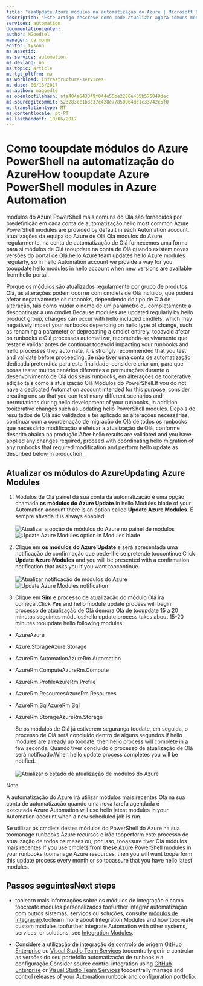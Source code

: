 ```yaml
---
title: "aaaUpdate Azure módulos na automatização do Azure | Microsoft Docs"
description: "Este artigo descreve como pode atualizar agora comuns módulos do PowerShell do Azure fornecidos por predefinição na automatização do Azure."
services: automation
documentationcenter: 
author: MGoedtel
manager: carmonm
editor: tysonn
ms.assetid: 
ms.service: automation
ms.devlang: na
ms.topic: article
ms.tgt_pltfrm: na
ms.workload: infrastructure-services
ms.date: 06/13/2017
ms.author: magoedte
ms.openlocfilehash: afa404a643349f044e55be2280e435b575049dec
ms.sourcegitcommit: 523283cc1b3c37c428e77850964dc1c33742c5f0
ms.translationtype: MT
ms.contentlocale: pt-PT
ms.lasthandoff: 10/06/2017
---
```

# <a name="how-tooupdate-azure-powershell-modules-in-azure-automation"></a><span data-ttu-id="3293e-103">Como tooupdate módulos do Azure PowerShell na automatização do Azure</span><span class="sxs-lookup"><span data-stu-id="3293e-103">How tooupdate Azure PowerShell modules in Azure Automation</span></span>

<span data-ttu-id="3293e-104">módulos do Azure PowerShell mais comuns do Olá são fornecidos por predefinição em cada conta de automatização.</span><span class="sxs-lookup"><span data-stu-id="3293e-104">hello most common Azure PowerShell modules are provided by default in each Automation account.</span></span>  <span data-ttu-id="3293e-105">atualizações da equipa do Azure de Olá Olá módulos do Azure regularmente, na conta de automatização de Olá fornecemos uma forma para si módulos de Olá tooupdate na conta de Olá quando existem novas versões do portal de Olá.</span><span class="sxs-lookup"><span data-stu-id="3293e-105">hello Azure team updates hello Azure modules regularly, so in hello Automation account we provide a way for you tooupdate hello modules in hello account when new versions are available from hello portal.</span></span>  

<span data-ttu-id="3293e-106">Porque os módulos são atualizados regularmente por grupo de produtos Olá, as alterações podem ocorrer com cmdlets de Olá incluído, que poderá afetar negativamente os runbooks, dependendo do tipo de Olá de alteração, tais como mudar o nome de um parâmetro ou completamente a descontinuar a um cmdlet.</span><span class="sxs-lookup"><span data-stu-id="3293e-106">Because modules are updated regularly by hello product group, changes can occur with hello  included cmdlets, which may negatively impact your runbooks depending on hello type of change, such as renaming a parameter or deprecating a cmdlet entirely.</span></span> <span data-ttu-id="3293e-107">tooavoid afetar os runbooks e Olá processos automatizar, recomenda-se vivamente que testar e validar antes de continuar.</span><span class="sxs-lookup"><span data-stu-id="3293e-107">tooavoid impacting your runbooks and hello processes they automate, it is strongly recommended that you test and validate before proceeding.</span></span>  <span data-ttu-id="3293e-108">Se não tiver uma conta de automatização dedicada pretendida para esta finalidade, considere criar um, para que possa testar muitos cenários diferentes e permutações durante o desenvolvimento de Olá dos seus runbooks, em alterações de tooiterative adição tais como a atualização Olá Módulos do PowerShell.</span><span class="sxs-lookup"><span data-stu-id="3293e-108">If you do not have a dedicated Automation account intended for this purpose, consider creating one so that you can test many different scenarios and permutations during hello development of your runbooks, in addition tooiterative changes such as updating hello PowerShell modules.</span></span>  <span data-ttu-id="3293e-109">Depois de resultados de Olá são validados e ter aplicado as alterações necessárias, continuar com a coordenação de migração de Olá de todos os runbooks que necessário modificação e efetuar a atualização de Olá, conforme descrito abaixo na produção.</span><span class="sxs-lookup"><span data-stu-id="3293e-109">After hello results are validated and you have applied any changes required, proceed with coordinating hello migration of any runbooks that required modification and perform hello update as described below in production.</span></span>     

## <a name="updating-azure-modules"></a><span data-ttu-id="3293e-110">Atualizar os módulos do Azure</span><span class="sxs-lookup"><span data-stu-id="3293e-110">Updating Azure Modules</span></span>

1. <span data-ttu-id="3293e-111">Módulos de Olá painel da sua conta da automatização é uma opção chamada **os módulos do Azure Update**.</span><span class="sxs-lookup"><span data-stu-id="3293e-111">In hello Modules blade of your Automation account there is an option called **Update Azure Modules**.</span></span>  <span data-ttu-id="3293e-112">É sempre ativada.</span><span class="sxs-lookup"><span data-stu-id="3293e-112">It is always enabled.</span></span><br><br> <span data-ttu-id="3293e-113">![Atualizar a opção de módulos do Azure no painel de módulos](media/automation-update-azure-modules/automation-update-azure-modules-option.png)</span><span class="sxs-lookup"><span data-stu-id="3293e-113">![Update Azure Modules option in Modules blade](media/automation-update-azure-modules/automation-update-azure-modules-option.png)</span></span>

2. <span data-ttu-id="3293e-114">Clique em **os módulos do Azure Update** e será apresentada uma notificação de confirmação que pede-lhe se pretende toocontinue.</span><span class="sxs-lookup"><span data-stu-id="3293e-114">Click **Update Azure Modules** and you will be presented with a confirmation notification that asks you if you want toocontinue.</span></span><br><br> <span data-ttu-id="3293e-115">![Atualizar notificação de módulos do Azure](media/automation-update-azure-modules/automation-update-azure-modules-popup.png)</span><span class="sxs-lookup"><span data-stu-id="3293e-115">![Update Azure Modules notification](media/automation-update-azure-modules/automation-update-azure-modules-popup.png)</span></span>

3. <span data-ttu-id="3293e-116">Clique em **Sim** e processo de atualização do módulo Olá irá começar.</span><span class="sxs-lookup"><span data-stu-id="3293e-116">Click **Yes** and hello module update process will begin.</span></span>  <span data-ttu-id="3293e-117">processo de atualização de Olá demora Olá de tooupdate 15 a 20 minutos seguintes módulos:</span><span class="sxs-lookup"><span data-stu-id="3293e-117">hello update process takes about 15-20 minutes tooupdate hello following modules:</span></span>

  * <span data-ttu-id="3293e-118">Azure</span><span class="sxs-lookup"><span data-stu-id="3293e-118">Azure</span></span>
  * <span data-ttu-id="3293e-119">Azure.Storage</span><span class="sxs-lookup"><span data-stu-id="3293e-119">Azure.Storage</span></span>
  * <span data-ttu-id="3293e-120">AzureRm.Automation</span><span class="sxs-lookup"><span data-stu-id="3293e-120">AzureRm.Automation</span></span>
  * <span data-ttu-id="3293e-121">AzureRm.Compute</span><span class="sxs-lookup"><span data-stu-id="3293e-121">AzureRm.Compute</span></span>
  * <span data-ttu-id="3293e-122">AzureRm.Profile</span><span class="sxs-lookup"><span data-stu-id="3293e-122">AzureRm.Profile</span></span>
  * <span data-ttu-id="3293e-123">AzureRm.Resources</span><span class="sxs-lookup"><span data-stu-id="3293e-123">AzureRm.Resources</span></span>
  * <span data-ttu-id="3293e-124">AzureRm.Sql</span><span class="sxs-lookup"><span data-stu-id="3293e-124">AzureRm.Sql</span></span>
  * <span data-ttu-id="3293e-125">AzureRm.Storage</span><span class="sxs-lookup"><span data-stu-id="3293e-125">AzureRm.Storage</span></span>

    <span data-ttu-id="3293e-126">Se os módulos de Olá já estiverem segurança toodate, em seguida, o processo de Olá será concluído dentro de alguns segundos.</span><span class="sxs-lookup"><span data-stu-id="3293e-126">If hello modules are already up toodate, then hello process will complete in a few seconds.</span></span>  <span data-ttu-id="3293e-127">Quando tiver concluído o processo de atualização de Olá será notificado.</span><span class="sxs-lookup"><span data-stu-id="3293e-127">When hello update process completes you will be notified.</span></span><br><br> ![Atualizar o estado de atualização de módulos do Azure](media/automation-update-azure-modules/automation-update-azure-modules-updatestatus.png)

> [!NOTE]
> <span data-ttu-id="3293e-129">A automatização do Azure irá utilizar módulos mais recentes Olá na sua conta de automatização quando uma nova tarefa agendada é executada.</span><span class="sxs-lookup"><span data-stu-id="3293e-129">Azure Automation will use hello latest modules in your Automation account when a new scheduled job is run.</span></span>    

<span data-ttu-id="3293e-130">Se utilizar os cmdlets destes módulos do PowerShell do Azure na sua toomanage runbooks Azure recursos e irão tooperform este processo de atualização de todos os meses ou, por isso, tooassure tiver Olá módulos mais recentes.</span><span class="sxs-lookup"><span data-stu-id="3293e-130">If you use cmdlets from these Azure PowerShell modules in your runbooks toomanage Azure resources, then you will want tooperform this update process every month or so tooassure that you have hello latest modules.</span></span>

## <a name="next-steps"></a><span data-ttu-id="3293e-131">Passos seguintes</span><span class="sxs-lookup"><span data-stu-id="3293e-131">Next steps</span></span>

* <span data-ttu-id="3293e-132">toolearn mais informações sobre os módulos de integração e como toocreate módulos personalizados toofurther integrar automatização com outros sistemas, serviços ou soluções, consulte [módulos de integração](automation-integration-modules.md).</span><span class="sxs-lookup"><span data-stu-id="3293e-132">toolearn more about Integration Modules and how toocreate custom modules toofurther integrate Automation with other systems, services, or solutions, see [Integration Modules](automation-integration-modules.md).</span></span>

* <span data-ttu-id="3293e-133">Considere a utilização de integração de controlo de origem [GitHub Enterprise](automation-scenario-source-control-integration-with-github-ent.md) ou [Visual Studio Team Services](automation-scenario-source-control-integration-with-vsts.md) toocentrally gerir e controlar as versões do seu portefólio automatização de runbook e a configuração.</span><span class="sxs-lookup"><span data-stu-id="3293e-133">Consider source control integration using [GitHub Enterprise](automation-scenario-source-control-integration-with-github-ent.md) or [Visual Studio Team Services](automation-scenario-source-control-integration-with-vsts.md) toocentrally manage and control releases of your Automation runbook and configuration portfolio.</span></span>  
